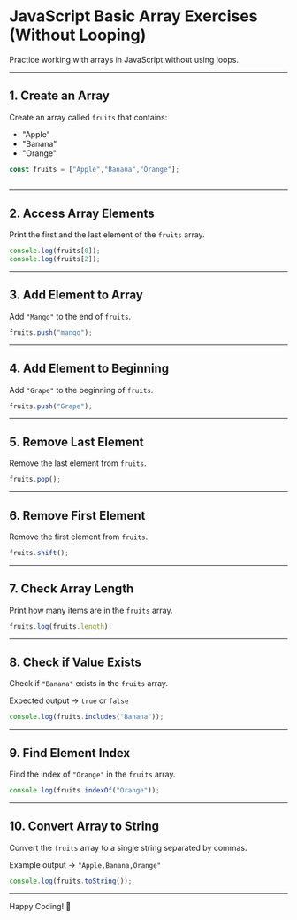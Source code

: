 
# JavaScript Basic Array Exercises (Without Looping)

Practice working with arrays in JavaScript without using loops.

---

## 1. Create an Array

Create an array called `fruits` that contains:

- "Apple"
- "Banana"
- "Orange"

```javascript
const fruits = ["Apple","Banana","Orange"];
 
```

---

## 2. Access Array Elements

Print the first and the last element of the `fruits` array.

```javascript
console.log(fruits[0]);
console.log(fruits[2]);
```

---

## 3. Add Element to Array

Add `"Mango"` to the end of `fruits`.

```javascript
fruits.push("mango");
```

---

## 4. Add Element to Beginning

Add `"Grape"` to the beginning of `fruits`.

```javascript
fruits.push("Grape");
```

---

## 5. Remove Last Element

Remove the last element from `fruits`.

```javascript
fruits.pop();
```

---

## 6. Remove First Element

Remove the first element from `fruits`.

```javascript
fruits.shift();
```

---

## 7. Check Array Length

Print how many items are in the `fruits` array.

```javascript
fruits.log(fruits.length);
```

---

## 8. Check if Value Exists

Check if `"Banana"` exists in the `fruits` array.

Expected output → `true` or `false`

```javascript
console.log(fruits.includes("Banana"));
```

---

## 9. Find Element Index

Find the index of `"Orange"` in the `fruits` array.

```javascript
console.log(fruits.indexOf("Orange"));
```

---

## 10. Convert Array to String

Convert the `fruits` array to a single string separated by commas.

Example output → `"Apple,Banana,Orange"`

```javascript
console.log(fruits.toString());
```

---

Happy Coding! 🚀
